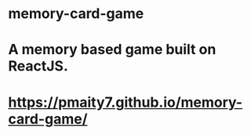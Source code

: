 # memory-card-game

# A memory based game built on ReactJS.

# https://pmaity7.github.io/memory-card-game/
